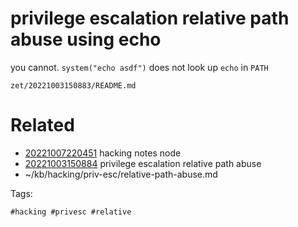 # privilege escalation relative path abuse using echo
you cannot.
`system("echo asdf")` does not look up `echo` in `PATH`

` zet/20221003150883/README.md `

# Related

- [20221007220451](/zet/20221007220451/README.md) hacking notes node
- [20221003150884](/zet/20221003150884/README.md) privilege escalation relative path abuse
- ~/kb/hacking/priv-esc/relative-path-abuse.md

Tags:

    #hacking #privesc #relative 
